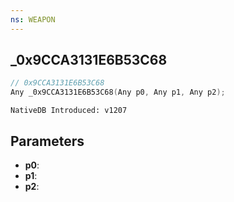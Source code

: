 ```yaml
---
ns: WEAPON
---
```

## _0x9CCA3131E6B53C68

```c
// 0x9CCA3131E6B53C68
Any _0x9CCA3131E6B53C68(Any p0, Any p1, Any p2);
```

```
NativeDB Introduced: v1207
```

## Parameters
* **p0**:
* **p1**:
* **p2**:
